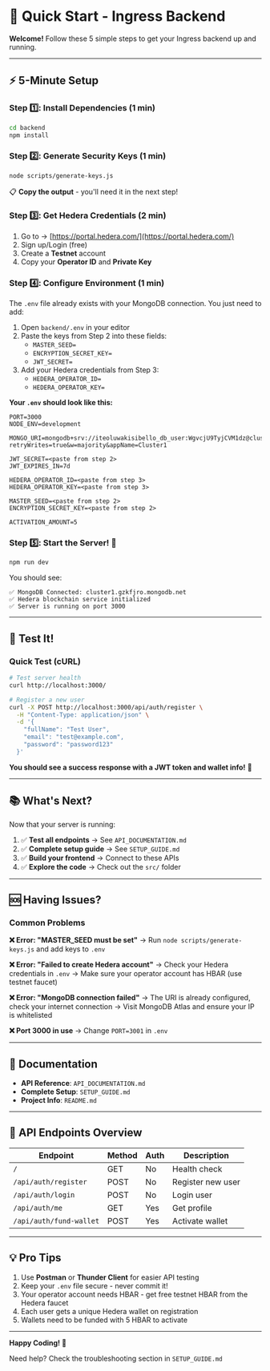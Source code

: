 # 🚀 Quick Start - Ingress Backend

**Welcome!** Follow these 5 simple steps to get your Ingress backend up and running.

---

## ⚡ 5-Minute Setup

### Step 1️⃣: Install Dependencies (1 min)

```bash
cd backend
npm install
```

### Step 2️⃣: Generate Security Keys (1 min)

```bash
node scripts/generate-keys.js
```

📋 **Copy the output** - you'll need it in the next step!

### Step 3️⃣: Get Hedera Credentials (2 min)

1. Go to → [https://portal.hedera.com/](https://portal.hedera.com/)
2. Sign up/Login (free)
3. Create a **Testnet** account
4. Copy your **Operator ID** and **Private Key**

### Step 4️⃣: Configure Environment (1 min)

The `.env` file already exists with your MongoDB connection. You just need to add:

1. Open `backend/.env` in your editor
2. Paste the keys from Step 2 into these fields:
   - `MASTER_SEED=`
   - `ENCRYPTION_SECRET_KEY=`
   - `JWT_SECRET=`
3. Add your Hedera credentials from Step 3:
   - `HEDERA_OPERATOR_ID=`
   - `HEDERA_OPERATOR_KEY=`

**Your `.env` should look like this:**

```env
PORT=3000
NODE_ENV=development

MONGO_URI=mongodb+srv://iteoluwakisibello_db_user:WgvcjU9TyjCVM1dz@cluster1.gzkfjro.mongodb.net/?retryWrites=true&w=majority&appName=Cluster1

JWT_SECRET=<paste from step 2>
JWT_EXPIRES_IN=7d

HEDERA_OPERATOR_ID=<paste from step 3>
HEDERA_OPERATOR_KEY=<paste from step 3>

MASTER_SEED=<paste from step 2>
ENCRYPTION_SECRET_KEY=<paste from step 2>

ACTIVATION_AMOUNT=5
```

### Step 5️⃣: Start the Server! 🎉

```bash
npm run dev
```

You should see:

```
✅ MongoDB Connected: cluster1.gzkfjro.mongodb.net
✅ Hedera blockchain service initialized
✅ Server is running on port 3000
```

---

## 🧪 Test It!

### Quick Test (cURL)

```bash
# Test server health
curl http://localhost:3000/

# Register a new user
curl -X POST http://localhost:3000/api/auth/register \
  -H "Content-Type: application/json" \
  -d '{
    "fullName": "Test User",
    "email": "test@example.com",
    "password": "password123"
  }'
```

**You should see a success response with a JWT token and wallet info!** 🎉

---

## 📚 What's Next?

Now that your server is running:

1. ✅ **Test all endpoints** → See `API_DOCUMENTATION.md`
2. ✅ **Complete setup guide** → See `SETUP_GUIDE.md`
3. ✅ **Build your frontend** → Connect to these APIs
4. ✅ **Explore the code** → Check out the `src/` folder

---

## 🆘 Having Issues?

### Common Problems

**❌ Error: "MASTER_SEED must be set"**
→ Run `node scripts/generate-keys.js` and add keys to `.env`

**❌ Error: "Failed to create Hedera account"**
→ Check your Hedera credentials in `.env`
→ Make sure your operator account has HBAR (use testnet faucet)

**❌ Error: "MongoDB connection failed"**
→ The URI is already configured, check your internet connection
→ Visit MongoDB Atlas and ensure your IP is whitelisted

**❌ Port 3000 in use**
→ Change `PORT=3001` in `.env`

---

## 📖 Documentation

- **API Reference**: `API_DOCUMENTATION.md`
- **Complete Setup**: `SETUP_GUIDE.md`
- **Project Info**: `README.md`

---

## 🎯 API Endpoints Overview

| Endpoint                | Method | Auth | Description       |
| ----------------------- | ------ | ---- | ----------------- |
| `/`                     | GET    | No   | Health check      |
| `/api/auth/register`    | POST   | No   | Register new user |
| `/api/auth/login`       | POST   | No   | Login user        |
| `/api/auth/me`          | GET    | Yes  | Get profile       |
| `/api/auth/fund-wallet` | POST   | Yes  | Activate wallet   |

---

## 💡 Pro Tips

1. Use **Postman** or **Thunder Client** for easier API testing
2. Keep your `.env` file secure - never commit it!
3. Your operator account needs HBAR - get free testnet HBAR from the Hedera faucet
4. Each user gets a unique Hedera wallet on registration
5. Wallets need to be funded with 5 HBAR to activate

---

**Happy Coding! 🚀**

Need help? Check the troubleshooting section in `SETUP_GUIDE.md`
